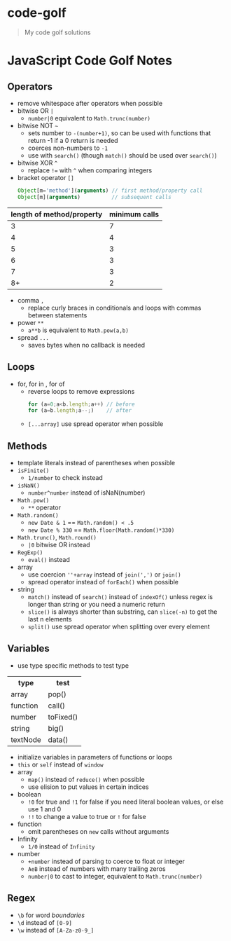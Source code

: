 # code-golf

>   My code golf solutions

# JavaScript Code Golf Notes

## Operators

-   remove whitespace after operators when possible
-   bitwise OR `|`
    -   `number|0` equivalent to `Math.trunc(number)`
-   bitwise NOT `~`
    -   sets number to `-(number+1)`, so can be used with functions that return -1 if a 0 return is needed
    -   coerces non-numbers to `-1`
    -   use with `search()` (though `match()` should be used over `search()`)
-   bitwise XOR `^`
    -   replace `!=` with `^` when comparing integers
-   bracket operator `[]`
    ```js
    Object[m='method'](arguments) // first method/property call
    Object[m](arguments)          // subsequent calls
    ```
<table>
<thead>
<tr>
<th>length of method/property</th>
<th>minimum calls</th>
</tr>
</thead>
<tbody>
<tr>
<td>3</td>
<td>7</td>
</tr>
<tr>
<td>4</td>
<td>4</td>
</tr>
<tr>
<td>5</td>
<td>3</td>
</tr>
<tr>
<td>6</td>
<td>3</td>
</tr>
<tr>
<td>7</td>
<td>3</td>
</tr>
<tr>
<td>8+</td>
<td>2</td>
</tr>
</tbody>
</table>

-   comma `,`
    -   replace curly braces in conditionals and loops with commas between statements
-   power `**`
    -   `a**b` is equivalent to `Math.pow(a,b)`
-   spread `...`
    -   saves bytes when no callback is needed

## Loops

-   for, for in , for of
    -   reverse loops to remove expressions
        ```js
        for (a=0;a<b.length;a++) // before
        for (a=b.length;a--;)    // after
        ```
    -   `[...array]` use spread operator when possible

## Methods
-   template literals instead of parentheses when possible
-   `isFinite()`
    -   `1/number` to check instead
-   `isNaN()`
    -   `number^number` instead of isNaN(number)
-   `Math.pow()`
    -   `**` operator
-   `Math.random()`
    -   `new Date & 1` == `Math.random() < .5`
    -   `new Date % 330` == `Math.floor(Math.random()*330)`
-   `Math.trunc()`, `Math.round()`
    -   `|0` bitwise OR instead
-   `RegExp()`
    -   `eval()` instead
-   array
    -   use coercion `''+array` instead of `join(',')` or `join()`
    -   spread operator instead of `forEach()` when possible
-   string
    -   `match()` instead of `search()` instead of `indexOf()` unless regex is longer than string or you need a numeric return
    -   `slice()` is always shorter than substring, can `slice(-n)` to get the last n elements
    -   `split()` use spread operator when splitting over every element

## Variables

-   use type specific methods to test type
<table>
<tr>
<th>type</th>
<th>test</th>
</tr>
<tr>
<td>array</td>
<td>pop()</td>
</tr>
<tr>
<td>function</td>
<td>call()</td>
</tr>
<tr>
<td>number</td>
<td>toFixed()</td>
</tr>
<tr>
<td>string</td>
<td>big()</td>
</tr>
<tr>
<td>textNode</td>
<td>data()</td>
</tr>
</table>

-   initialize variables in parameters of functions or loops
-   `this` or `self` instead of `window`
-   array
    -   `map()` instead of `reduce()` when possible
    -   use elision to put values in certain indices
-   boolean
    -   `!0` for true and `!1` for false if you need literal boolean values, or else use 1 and 0
    -   `!!` to change a value to true or `!` for false
-   function
    -   omit parentheses on `new` calls without arguments
-   Infinity
    -   `1/0` instead of `Infinity`
-   number
    -   `+number` instead of parsing to coerce to float or integer
    -   `AeB` instead of numbers with many trailing zeros
    -   `number|0` to cast to integer, equivalent to `Math.trunc(number)`

## Regex

-   `\b` for word *boundaries*
-   `\d` instead of `[0-9]`
-   `\w` instead of `[A-Za-z0-9_]`
